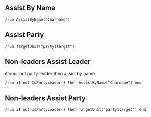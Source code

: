 ## Assist By Name
```
/run AssistByName("Charname")
```

 
## Assist Party
``` 
/run TargetUnit("party1target")
```


## Non-leaders Assist Leader
if your not party leader then assist by name
```
/run if not IsPartyLeader() then AssistByName("Charname") end
```

 
## Non-leaders Assist Party 
```
/run if not IsPartyLeader() then TargetUnit("party1target") end
```
